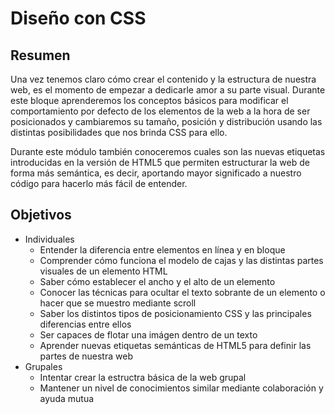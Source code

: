 # Diseño con CSS

## Resumen

Una vez tenemos claro cómo crear el contenido y la estructura de nuestra web, es el momento de empezar a dedicarle amor a su parte visual. Durante este bloque aprenderemos los conceptos básicos para modificar el comportamiento por defecto de los elementos de la web a la hora de ser posicionados y cambiaremos su tamaño, posición y distribución usando las distintas posibilidades que nos brinda CSS para ello.

Durante este módulo también conoceremos cuales son las nuevas etiquetas introducidas en la versión de HTML5 que permiten estructurar la web de forma más semántica, es decir, aportando mayor significado a nuestro código para hacerlo más fácil de entender.

## Objetivos

- Individuales
  - Entender la diferencia entre elementos en línea y en bloque
  - Comprender cómo funciona el modelo de cajas y las distintas partes visuales de un elemento HTML
  - Saber cómo establecer el ancho y el alto de un elemento
  - Conocer las técnicas para ocultar el texto sobrante de un elemento o hacer que se muestro mediante scroll
  - Saber los distintos tipos de posicionamiento CSS y las principales diferencias entre ellos
  - Ser capaces de flotar una imágen dentro de un texto
  - Aprender nuevas etiquetas semánticas de HTML5 para definir las partes de nuestra web
- Grupales
  - Intentar crear la estructra básica de la web grupal
  - Mantener un nivel de conocimientos similar mediante colaboración y ayuda mutua
